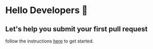 # Hello Developers :wave:
## Let's help you submit your first pull request

follow the instructions [here](https://tosr.netlify.com) to get started. 
